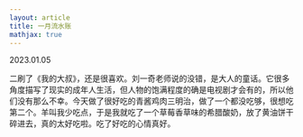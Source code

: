 ```yaml
---
layout: article
title: 一月流水账
mathjax: true
---
```


2023.01.05  
  
二刷了《我的大叔》，还是很喜欢。刘一奇老师说的没错，是大人的童话。它很多角度描写了现实的成年人生活，但人物的饱满程度的确是电视剧才会有的，所以他们没有那么不幸。今天做了很好吃的青酱鸡肉三明治，做了一个都没吃够，很想吃第二个。羊叫我少吃点，于是我就吃了一个草莓香草味的希腊酸奶，放了黄油饼干碎进去，真的太好吃啦。吃了好吃的心情真好。
